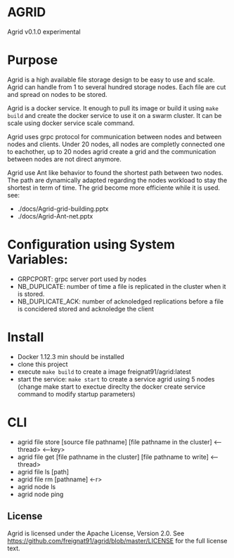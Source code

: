 # AGRID

Agrid v0.1.0 experimental

# Purpose

Agrid is a high available file storage design to be easy to use and scale. Agrid can handle from 1 to several hundred storage nodes. Each file are cut and spread on nodes to be stored.

Agrid is a docker service. It enough to pull its image or build it using `make build` and create the docker service to use it on a swarm cluster. It can be scale using docker service scale command.

Agrid uses grpc protocol for communication between nodes and between nodes and clients. Under 20 nodes, all nodes are completly connected one to eachother, up to 20 nodes agrid create a grid and the communication between nodes are not direct anymore. 

Agrid use Ant like behavior to found the shortest path between two nodes. The path are dynamically adapted regarding the nodes workload to stay the shortest in term of time. The grid become more efficiente while it is used. see: 

- ./docs/Agrid-grid-building.pptx
- ./docs/Agrid-Ant-net.pptx


# Configuration using System Variables:


- GRPCPORT:               grpc server port used by nodes
- NB_DUPLICATE:           number of time a file is replicated in the cluster when it is stored.
- NB_DUPLICATE_ACK:       number of acknoledged replications before a file is concidered stored and acknoledge the client


# Install


- Docker 1.12.3 min should be installed 
- clone this project
- execute `make build` to create a image freignat91/agrid:latest
- start the service: `make start` to create a service agrid using 5 nodes (change make start to exectue direclty the docker create service command to modify startup parameters)


# CLI


- agrid file store [source file pathname] [file pathname in the cluster] <--thread> <--key>
- agrid file get [file pathname in the cluster] [file pathname to write] <--thread>
- agrid file ls [path]
- agrid file rm [pathname] <-r>
- agrid node ls
- agrid node ping


## License

Agrid is licensed under the Apache License, Version 2.0. See https://github.com/freignat91/agrid/blob/master/LICENSE
for the full license text.

